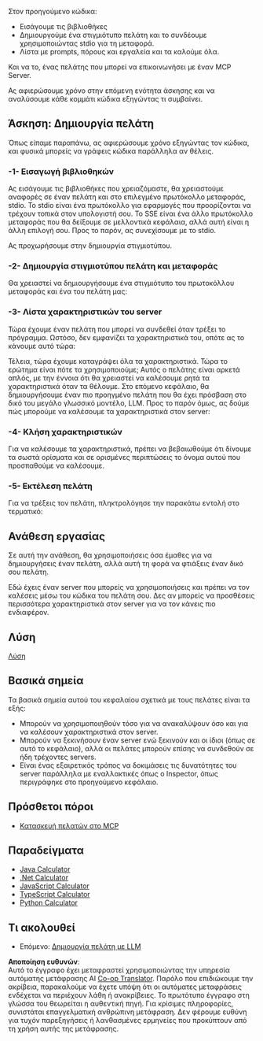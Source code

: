 <!--
CO_OP_TRANSLATOR_METADATA:
{
  "original_hash": "4cc245e2f4ea5db5e2b8c2cd1dadc4b4",
  "translation_date": "2025-07-04T17:22:30+00:00",
  "source_file": "03-GettingStarted/02-client/README.md",
  "language_code": "el"
}
-->
Στον προηγούμενο κώδικα:

- Εισάγουμε τις βιβλιοθήκες
- Δημιουργούμε ένα στιγμιότυπο πελάτη και το συνδέουμε χρησιμοποιώντας stdio για τη μεταφορά.
- Λίστα με prompts, πόρους και εργαλεία και τα καλούμε όλα.

Και να το, ένας πελάτης που μπορεί να επικοινωνήσει με έναν MCP Server.

Ας αφιερώσουμε χρόνο στην επόμενη ενότητα άσκησης και να αναλύσουμε κάθε κομμάτι κώδικα εξηγώντας τι συμβαίνει.

## Άσκηση: Δημιουργία πελάτη

Όπως είπαμε παραπάνω, ας αφιερώσουμε χρόνο εξηγώντας τον κώδικα, και φυσικά μπορείς να γράφεις κώδικα παράλληλα αν θέλεις.

### -1- Εισαγωγή βιβλιοθηκών

Ας εισάγουμε τις βιβλιοθήκες που χρειαζόμαστε, θα χρειαστούμε αναφορές σε έναν πελάτη και στο επιλεγμένο πρωτόκολλο μεταφοράς, stdio. Το stdio είναι ένα πρωτόκολλο για εφαρμογές που προορίζονται να τρέχουν τοπικά στον υπολογιστή σου. Το SSE είναι ένα άλλο πρωτόκολλο μεταφοράς που θα δείξουμε σε μελλοντικά κεφάλαια, αλλά αυτή είναι η άλλη επιλογή σου. Προς το παρόν, ας συνεχίσουμε με το stdio.

Ας προχωρήσουμε στην δημιουργία στιγμιοτύπου.

### -2- Δημιουργία στιγμιοτύπου πελάτη και μεταφοράς

Θα χρειαστεί να δημιουργήσουμε ένα στιγμιότυπο του πρωτοκόλλου μεταφοράς και ένα του πελάτη μας:

### -3- Λίστα χαρακτηριστικών του server

Τώρα έχουμε έναν πελάτη που μπορεί να συνδεθεί όταν τρέξει το πρόγραμμα. Ωστόσο, δεν εμφανίζει τα χαρακτηριστικά του, οπότε ας το κάνουμε αυτό τώρα:

Τέλεια, τώρα έχουμε καταγράψει όλα τα χαρακτηριστικά. Τώρα το ερώτημα είναι πότε τα χρησιμοποιούμε; Αυτός ο πελάτης είναι αρκετά απλός, με την έννοια ότι θα χρειαστεί να καλέσουμε ρητά τα χαρακτηριστικά όταν τα θέλουμε. Στο επόμενο κεφάλαιο, θα δημιουργήσουμε έναν πιο προηγμένο πελάτη που θα έχει πρόσβαση στο δικό του μεγάλο γλωσσικό μοντέλο, LLM. Προς το παρόν όμως, ας δούμε πώς μπορούμε να καλέσουμε τα χαρακτηριστικά στον server:

### -4- Κλήση χαρακτηριστικών

Για να καλέσουμε τα χαρακτηριστικά, πρέπει να βεβαιωθούμε ότι δίνουμε τα σωστά ορίσματα και σε ορισμένες περιπτώσεις το όνομα αυτού που προσπαθούμε να καλέσουμε.

### -5- Εκτέλεση πελάτη

Για να τρέξεις τον πελάτη, πληκτρολόγησε την παρακάτω εντολή στο τερματικό:

## Ανάθεση εργασίας

Σε αυτή την ανάθεση, θα χρησιμοποιήσεις όσα έμαθες για να δημιουργήσεις έναν πελάτη, αλλά αυτή τη φορά να φτιάξεις έναν δικό σου πελάτη.

Εδώ έχεις έναν server που μπορείς να χρησιμοποιήσεις και πρέπει να τον καλέσεις μέσω του κώδικα του πελάτη σου. Δες αν μπορείς να προσθέσεις περισσότερα χαρακτηριστικά στον server για να τον κάνεις πιο ενδιαφέρον.

## Λύση

[Λύση](./solution/README.md)

## Βασικά σημεία

Τα βασικά σημεία αυτού του κεφαλαίου σχετικά με τους πελάτες είναι τα εξής:

- Μπορούν να χρησιμοποιηθούν τόσο για να ανακαλύψουν όσο και για να καλέσουν χαρακτηριστικά στον server.
- Μπορούν να ξεκινήσουν έναν server ενώ ξεκινούν και οι ίδιοι (όπως σε αυτό το κεφάλαιο), αλλά οι πελάτες μπορούν επίσης να συνδεθούν σε ήδη τρέχοντες servers.
- Είναι ένας εξαιρετικός τρόπος να δοκιμάσεις τις δυνατότητες του server παράλληλα με εναλλακτικές όπως ο Inspector, όπως περιγράφηκε στο προηγούμενο κεφάλαιο.

## Πρόσθετοι πόροι

- [Κατασκευή πελατών στο MCP](https://modelcontextprotocol.io/quickstart/client)

## Παραδείγματα

- [Java Calculator](../samples/java/calculator/README.md)
- [.Net Calculator](../../../../03-GettingStarted/samples/csharp)
- [JavaScript Calculator](../samples/javascript/README.md)
- [TypeScript Calculator](../samples/typescript/README.md)
- [Python Calculator](../../../../03-GettingStarted/samples/python)

## Τι ακολουθεί

- Επόμενο: [Δημιουργία πελάτη με LLM](../03-llm-client/README.md)

**Αποποίηση ευθυνών**:  
Αυτό το έγγραφο έχει μεταφραστεί χρησιμοποιώντας την υπηρεσία αυτόματης μετάφρασης AI [Co-op Translator](https://github.com/Azure/co-op-translator). Παρόλο που επιδιώκουμε την ακρίβεια, παρακαλούμε να έχετε υπόψη ότι οι αυτόματες μεταφράσεις ενδέχεται να περιέχουν λάθη ή ανακρίβειες. Το πρωτότυπο έγγραφο στη γλώσσα του θεωρείται η αυθεντική πηγή. Για κρίσιμες πληροφορίες, συνιστάται επαγγελματική ανθρώπινη μετάφραση. Δεν φέρουμε ευθύνη για τυχόν παρεξηγήσεις ή λανθασμένες ερμηνείες που προκύπτουν από τη χρήση αυτής της μετάφρασης.
